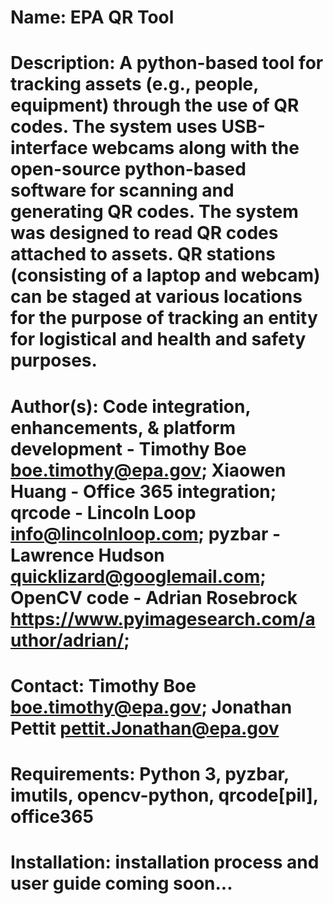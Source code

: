 # Name: EPA QR Tool

# Description: A python-based tool for tracking assets (e.g., people, equipment) through the use of QR codes. The system uses USB-interface webcams along with the open-source python-based software for scanning and generating QR codes. The system was designed to read QR codes attached to assets. QR stations (consisting of a laptop and webcam) can be staged at various locations for the purpose of tracking an entity for logistical and health and safety purposes.

# Author(s): Code integration, enhancements, & platform development - Timothy Boe boe.timothy@epa.gov; Xiaowen Huang - Office 365 integration; qrcode - Lincoln Loop info@lincolnloop.com; pyzbar - Lawrence Hudson quicklizard@googlemail.com; OpenCV code - Adrian Rosebrock https://www.pyimagesearch.com/author/adrian/;

# Contact: Timothy Boe boe.timothy@epa.gov; Jonathan Pettit pettit.Jonathan@epa.gov

# Requirements: Python 3, pyzbar, imutils, opencv-python, qrcode[pil], office365

# Installation: installation process and user guide coming soon...
